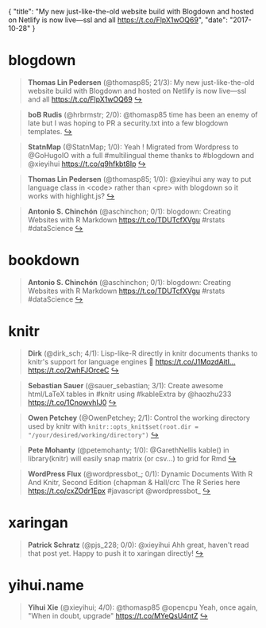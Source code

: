 {
  "title": "My new just-like-the-old website build with Blogdown and hosted on Netlify is now live—ssl and all https://t.co/FlpX1wOQ69",
  "date": "2017-10-28"
}

# blogdown

> **Thomas Lin Pedersen** (@thomasp85; 21/3): My new just-like-the-old website build with Blogdown and hosted on Netlify is now live—ssl and all https://t.co/FlpX1wOQ69  [&#8618;](https://twitter.com/xieyihui/status/923904825632452608)

<!-- -->


> **boB Rudis** (@hrbrmstr; 2/0): @thomasp85 time has been an enemy of late but I was hoping to PR a security.txt into a few blogdown templates.  [&#8618;](https://twitter.com/xieyihui/status/923906012721106945)

<!-- -->


> **StatnMap** (@StatnMap; 1/0): Yeah ! Migrated from Wordpress to @GoHugoIO with a full #multilingual theme thanks to #blogdown and @xieyihui https://t.co/q9hfkbt8Ip  [&#8618;](https://twitter.com/xieyihui/status/923921062571794432)

<!-- -->


> **Thomas Lin Pedersen** (@thomasp85; 1/0): @xieyihui any way to put language class in &lt;code&gt; rather than &lt;pre&gt; with blogdown so it works with highlight.js?  [&#8618;](https://twitter.com/xieyihui/status/923837442792284160)

<!-- -->


> **Antonio S. Chinchón** (@aschinchon; 0/1): blogdown: Creating Websites with R Markdown https://t.co/TDUTcfXVgu #rstats #dataScience  [&#8618;](https://twitter.com/xieyihui/status/923872226276986880)

<!-- -->


# bookdown

> **Antonio S. Chinchón** (@aschinchon; 0/1): blogdown: Creating Websites with R Markdown https://t.co/TDUTcfXVgu #rstats #dataScience  [&#8618;](https://twitter.com/xieyihui/status/923872226276986880)

<!-- -->


# knitr

> **Dirk** (@dirk_sch; 4/1): Lisp-like-R directly in knitr documents thanks to knitr's support for language engines 🤗 https://t.co/J1MqzdAitI… https://t.co/2whFJOrceC  [&#8618;](https://twitter.com/xieyihui/status/923957212095148032)

<!-- -->


> **Sebastian Sauer** (@sauer_sebastian; 3/1): Create awesome html/LaTeX tables in #knitr using #kableExtra by @haozhu233 https://t.co/1CnowvhIJ0  [&#8618;](https://twitter.com/xieyihui/status/923999754379554816)

<!-- -->


> **Owen Petchey** (@OwenPetchey; 2/1): Control the working directory used by knitr with `knitr::opts_knit$set(root.dir = "/your/desired/working/directory")`  [&#8618;](https://twitter.com/xieyihui/status/923821677754175488)

<!-- -->


> **Pete Mohanty** (@petemohanty; 1/0): @GarethNellis kable() in library(knitr) will easily snap matrix (or csv...) to grid for Rmd  [&#8618;](https://twitter.com/xieyihui/status/923988369687822336)

<!-- -->


> **WordPress Flux** (@wordpressbot_; 0/1): Dynamic Documents With R And Knitr, Second Edition (chapman &amp; Hall/crc The R Series here  https://t.co/cxZOdr1Epx #javascript @wordpressbot_  [&#8618;](https://twitter.com/xieyihui/status/924013236864897030)

<!-- -->


# xaringan

> **Patrick Schratz** (@pjs_228; 0/0): @xieyihui Ahh great, haven't read that post yet. Happy to push it to xaringan directly!  [&#8618;](https://twitter.com/xieyihui/status/923795161221599233)

<!-- -->


# yihui.name

> **Yihui Xie** (@xieyihui; 4/0): @thomasp85 @opencpu Yeah, once again, "When in doubt, upgrade" https://t.co/MYeQsU4ntZ  [&#8618;](https://twitter.com/xieyihui/status/923913811635130368)

<!-- -->


